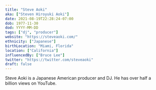 ```yaml
---
title: "Steve Aoki"
aka: ["Steven Hiroyuki Aoki"]
date: 2021-08-19T22:28:24-07:00
dob: 1977-11-30
dod: YYYY-MM-DD
tags: ["dj", "producer"]
website: "https://steveaoki.com/"
ethnicity: ["Japanese"]
birthLocation: "Miami, Florida"
location: ["California"]
influencedBy: ["Bruce Lee"]
twitter: "https://twitter.com/steveaoki"
draft: false
---
```


Steve Aoki is a Japanese American producer and DJ. He has over half a billion views on YouTube.
